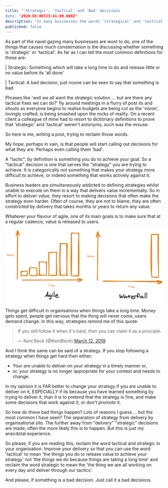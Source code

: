 ```yaml
---
title: "'Strategic', 'Tactical' and 'Bad' decisions
date: "2020-03-06T23:41:00.000Z"
description: "In many businesses the words 'strategical' and 'tactical' have lost all meaning. Can we reframe them to make them useful? Or are they lost forever?"
published: false
---
```

As part of the navel gazing many businesses are wont to do, one of the things that causes much consternation is the discussing whether something is 'strategic' or 'tactical'. As far as I can tell the most common definitions for these are:

| Strategic: Something which will take a long time to do and release little or no value before its 'all done'

| Tactical: A bad decision, just noone can be seen to say that something is bad

Phrases like 'well we all want the strategic solution ... but are there any tactical fixes we can do?' fly around meetings in a flurry of post its and shouts as everyone begins to realise budgets are being cut as the 'vision', lovingly crafted, is being smashed upon the rocks of reality. On a recent client a colleague of mine had to resort to dictionary definitions to prove that 'strategic' and 'tactical' weren't antonyms, such was the misuse.

So here is me, writing a post, trying to reclaim those words.

My hope, perhaps in vain, is that people will start calling out decisions for what they are. Perhaps even calling them 'bad'. 

A "tactic", by definition is something you do to achieve your goal. So a "tactical" decision is one that serves the "strategy" you are trying to achieve. It is categorically *not* something that makes your strategy more difficult to achieve, or indeed something that works actively against it.

Business leaders are simultaneously addicted to defining strategies whilst unable to execute on them in a way that delivers value incrementally. So in effort to deliver value, they resort to making decisions that often make the strategy even harder. Often of course, they are not to blame, they are often constricted by delivery that takes months or years to return any value.

Whatever your flavour of agile, one of its main goals is to make sure that at a regular cadence, value is released to users.

![Release value incrementally rather than in a big bang at the end](./value.png)

Things get difficult in organisations when things take a long time. Money gets spent, people get nervous that the thing will never come, users demand change. In this way, strategies remind me of this quote:

<blockquote class="twitter-tweet"><p lang="en" dir="ltr">If you still follow it when it&#39;s hard, then you can claim it as a principle.</p>&mdash; Kent Beck (@KentBeck) <a href="https://twitter.com/KentBeck/status/1105444816458924033?ref_src=twsrc%5Etfw">March 12, 2019</a></blockquote> <script async src="https://platform.twitter.com/widgets.js" charset="utf-8"></script>

And I think the same can be said of a strategy. If you stop following a strategy when things get hard then either:
- Your are unable to deliver on your strategy in a timely manner or,
- or, your strategy is no longer appropriate for your context and needs to change.

In my opinion it is FAR better to change your strategy if you are unable to deliver on it, ESPECIALLY if its because you have learned something by trying to deliver it, than it is to pretend that the strategy is fine, and make some decisions that work against it, or don't promote it.

So how do these bad things happen? Lots of reasons I guess ... but the most common I have seen? The separation of strategy from delivery by organisational silo. The further away from "delivery" "strategic" decisions are made, often the more likely this is to happen. But this is just my anecdotal experience.

So please, if you are reading this, reclaim the word tactical and strategic in your organisation. Improve your delivery so that you can use the word 'tactical' to mean 'the things you do to release value to achieve your strategy' not 'the things we do because things are taking a long time' and reclaim the word strategic to mean the 'the thing we are all working on every day and deliver through our tactics'.

And please, if something is a bad decision. Just call it a bad decisions.